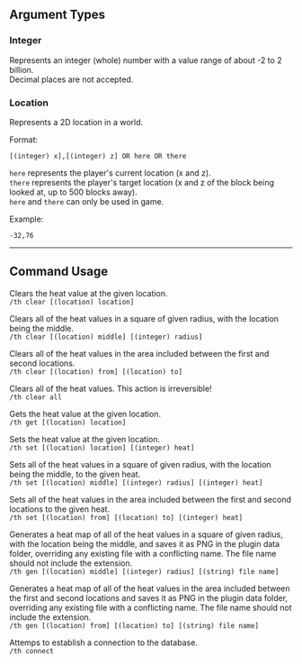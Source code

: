 ## Argument Types

### Integer

Represents an integer (whole) number with a value range of about -2 to 2 billion.  
Decimal places are not accepted.

### Location

Represents a 2D location in a world.

Format:

`[(integer) x],[(integer) z] OR here OR there`

`here` represents the player's current location (x and z).  
`there` represents the player's target location (x and z of the block being looked at, up to 500 blocks away).  
`here` and `there` can only be used in game.

Example:

`-32,76`

- - -

## Command Usage

Clears the heat value at the given location.  
`/th clear [(location) location]`

Clears all of the heat values in a square of given radius, with the location being the middle.  
`/th clear [(location) middle] [(integer) radius]`

Clears all of the heat values in the area included between the first and second locations.  
`/th clear [(location) from] [(location) to]`

Clears all of the heat values. This action is irreversible!  
`/th clear all`

Gets the heat value at the given location.  
`/th get [(location) location]`

Sets the heat value at the given location.  
 `/th set [(location) location] [(integer) heat]`

Sets all of the heat values in a square of given radius, with the location being the middle, to the given heat.  
`/th set [(location) middle] [(integer) radius] [(integer) heat]`

Sets all of the heat values in the area included between the first and second locations to the given heat.  
`/th set [(location) from] [(location) to] [(integer) heat]`

Generates a heat map of all of the heat values in a square of given radius, with the location being the middle, and saves it as PNG in the plugin data folder, overriding any existing file with a conflicting name. The file name should not include the extension.  
`/th gen [(location) middle] [(integer) radius] [(string) file name]`

Generates a heat map of all of the heat values in the area included between the first and second locations and saves it as PNG in the plugin data folder, overriding any existing file with a conflicting name. The file name should not include the extension.  
`/th gen [(location) from] [(location) to] [(string) file name]`

Attemps to establish a connection to the database.  
`/th connect`
